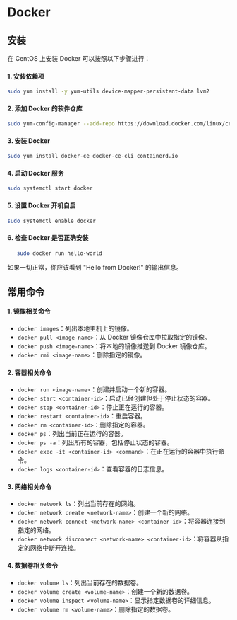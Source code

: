 # Docker

## 安装
在 CentOS 上安装 Docker 可以按照以下步骤进行：

#### 1. 安装依赖项

   ```bash
   sudo yum install -y yum-utils device-mapper-persistent-data lvm2
   ```

#### 2. 添加 Docker 的软件仓库

   ```bash
   sudo yum-config-manager --add-repo https://download.docker.com/linux/centos/docker-ce.repo
   ```

#### 3. 安装 Docker

   ```bash
   sudo yum install docker-ce docker-ce-cli containerd.io
   ```

#### 4. 启动 Docker 服务

   ```bash
   sudo systemctl start docker
   ```

#### 5. 设置 Docker 开机自启

   ```bash
   sudo systemctl enable docker
   ```

#### 6. 检查 Docker 是否正确安装

```bash
   sudo docker run hello-world
```

如果一切正常，你应该看到 "Hello from Docker!" 的输出信息。 


## 常用命令 

#### 1. 镜像相关命令

   - `docker images`：列出本地主机上的镜像。
   - `docker pull <image-name>`：从 Docker 镜像仓库中拉取指定的镜像。
   - `docker push <image-name>`：将本地的镜像推送到 Docker 镜像仓库。
   - `docker rmi <image-name>`：删除指定的镜像。

#### 2. 容器相关命令

   - `docker run <image-name>`：创建并启动一个新的容器。
   - `docker start <container-id>`：启动已经创建但处于停止状态的容器。
   - `docker stop <container-id>`：停止正在运行的容器。
   - `docker restart <container-id>`：重启容器。
   - `docker rm <container-id>`：删除指定的容器。
   - `docker ps`：列出当前正在运行的容器。
   - `docker ps -a`：列出所有的容器，包括停止状态的容器。
   - `docker exec -it <container-id> <command>`：在正在运行的容器中执行命令。
   - `docker logs <container-id>`：查看容器的日志信息。

#### 3. 网络相关命令

   - `docker network ls`：列出当前存在的网络。
   - `docker network create <network-name>`：创建一个新的网络。
   - `docker network connect <network-name> <container-id>`：将容器连接到指定的网络。
   - `docker network disconnect <network-name> <container-id>`：将容器从指定的网络中断开连接。

#### 4. 数据卷相关命令

   - `docker volume ls`：列出当前存在的数据卷。
   - `docker volume create <volume-name>`：创建一个新的数据卷。
   - `docker volume inspect <volume-name>`：显示指定数据卷的详细信息。
   - `docker volume rm <volume-name>`：删除指定的数据卷。

